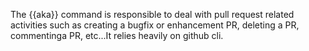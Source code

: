 The {{aka}} command is responsible to deal with pull request related activities such as creating a bugfix or enhancement PR, deleting a PR, commentinga PR, etc...It relies heavily on github cli.
